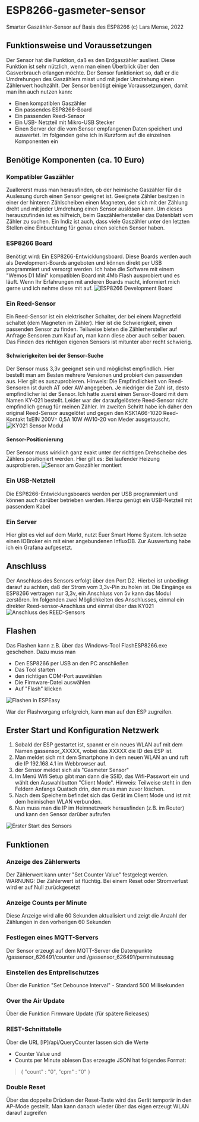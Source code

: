 # ESP8266-gasmeter-sensor
Smarter Gaszähler-Sensor auf Basis des ESP8266
(c) Lars Mense, 2022

## Funktionsweise und Voraussetzungen
Der Sensor hat die Funktion, daß es den Erdgaszähler ausliest. Diese Funktion ist sehr nützlich, wenn man
einen Überblick über den Gasverbrauch erlangen möchte. Der Sensor funktioniert so, daß er die Umdrehungen des
Gaszählers misst und mit jeder Umdrehung einen Zählerwert hochzählt.
Der Sensor benötigt einige Voraussetzungen, damit man ihn auch nutzen kann:
- Einen kompatiblen Gaszähler
- Ein passendes ESP8266-Board
- Ein passenden Reed-Sensor
- Ein USB- Netzteil mit Mikro-USB Stecker
- Einen Server der die vom Sensor empfangenen Daten speichert und auswertet.
Im folgenden gehe ich in Kurzform auf die einzelnen Komponenten ein

## Benötige Komponenten (ca. 10 Euro)

### Kompatibler Gaszähler
Zuallererst muss man herausfinden, ob der heimische Gaszähler für die Auslesung durch einen Sensor geeignet ist.
Geeignete Zähler besitzen in einer der hinteren Zählscheiben einen Magneten, der sich mit der Zählung dreht 
und mit jeder Umdrehung einen Sensor auslösen kann.
Um dieses herauszufinden ist es hilfreich, beim Gaszählerhersteller das Datenblatt vom Zähler zu suchen. Ein Indiz ist auch,
dass viele Gaszähler unter den letzten Stellen eine Einbuchtung für genau einen solchen Sensor haben.

### ESP8266 Board
Benötigt wird: Ein ESP8266-Entwicklungsboard. Diese Boards werden auch als Development-Boards angeboten
und können direkt per USB programmiert und versorgt werden. Ich habe die Software mit einem "Wemos D1 Mini" kompatiblen
Board mit 4Mb Flash ausprobiert und es läuft. Wenn Ihr Erfahrungen mit anderen Boards macht, informiert mich gerne und
ich nehme diese mit auf.
![ESP8266 Development Board](https://github.com/lame0815/ESP8266-gasmeter-sensor/blob/main/readme-assets/esp8266.jpg "ESP8266 Development Board")


### Ein Reed-Sensor
Ein Reed-Sensor ist ein elektrischer Schalter, der bei einem Magnetfeld schaltet (dem Magneten im Zähler).
Hier ist die Schwierigkeit, einen passenden Sensor zu finden. Teilweise bieten die Zählerhersteller auf Anfrage
Sensoren zum Kauf an, man kann diese aber auch selber bauen. Das Finden des richtigen eigenen Sensors ist mitunter 
aber recht schwierig.


#### Schwierigkeiten bei der Sensor-Suche
Der Sensor muss 3,3v geeignet sein und möglichst empfindlich. Hier bestellt man am Besten mehrere Versionen und probiert den passenden
aus. Hier gilt es auszuprobieren. Hinweis: Die Empfindlichkeit von Reed-Sensoren ist durch AT oder AW angegeben. Je niedriger die Zahl ist,
desto empfindlicher ist der Sensor. 
Ich hatte zuerst einen Sensor-Board mit dem Namen KY-021 bestellt. Leider war der daraufgelöstete Reed-Sensor nicht empfindlich genug für meinen
Zähler. Im zweiten Schritt habe ich daher den original Reed-Sensor ausgelötet und gegen den KSK1A66-1020 Reed-Kontakt 1xEIN 200V= 0,5A 10W AW10-20 von Meder
ausgetauscht.
![KY021 Sensor Modul](https://github.com/lame0815/ESP8266-gasmeter-sensor/blob/main/readme-assets/ky-021.jpg "KY021 Sensor Modul")


#### Sensor-Positionierung
Der Sensor muss wirklich ganz exakt unter der richtigen Drehscheibe des Zählers positioniert werden. Hier gilt es:
Bei laufender Heizung ausprobieren.
![Sensor am Gaszähler montiert](https://github.com/lame0815/ESP8266-gasmeter-sensor/blob/main/readme-assets/sensor_montiert.jpg "Sensor am Gaszähler montiert")

### Ein USB-Netzteil 
Die ESP8266-Entwicklungsboards werden per USB programmiert und können auch darüber betrieben werden. Hierzu genügt ein
USB-Netzteil mit passendem Kabel

### Ein Server
Hier gibt es viel auf dem Markt, nutzt Euer Smart Home System. Ich setze einen IOBroker ein mit einer angebundenen InfluxDB. Zur Auswertung
habe ich ein Grafana aufgesetzt.

## Anschluss
Der Anschluss des Sensors erfolgt über den Port D2. Hierbei ist unbedingt darauf zu achten, daß der Strom vom 3,3v-Pin zu holen ist. Die Eingänge es ESP8266 vertragen nur 3,3v, ein Anschluss von 5v kann das Modul zerstören.
Im folgenden zwei Möglichkeiten des Anschlusses, einmal ein direkter Reed-sensor-Anschluss und einmal über das KY021
![Anschluss des REED-Sensors](https://github.com/lame0815/ESP8266-gasmeter-sensor/blob/main/readme-assets/anschluss.jpg "Anschluss des REED-Sensors")

## Flashen
Das Flashen kann z.B. über das Windows-Tool FlashESP8266.exe geschehen. Dazu muss man
- Den ESP8266 per USB an den PC anschließen
- Das Tool starten
- den richtigen COM-Port auswählen
- Die Firmware-Datei auswählen
- Auf "Flash" klicken

![Flashen in ESPEasy](https://github.com/lame0815/ESP8266-gasmeter-sensor/blob/main/readme-assets/espeasy.jpg "Flashen in ESPEasy")

War der Flashvorgang erfolgreich, kann man auf den ESP zugreifen.

## Erster Start und Konfiguration Netzwerk

1. Sobald der ESP gestartet ist, spannt er ein neues WLAN auf mit dem Namen gassensor_XXXXX, wobei das XXXXX die ID des ESP ist.
2. Man meldet sich mit dem Smartphone in dem neuen WLAN an und ruft die IP 192.168.4.1 im Webbrowser auf.
3. der Sensor meldet sich als "Gasmeter Sensor"
4. Im Menü Wifi Setup gibt man dann die SSID, das Wifi-Passwort ein und wählt den Auswahlbutton "Client Mode". 
Hinweis: Teilweise steht in den Feldern Anfangs Quatsch drin, den muss man zuvor löschen.
6. Nach dem Speichern befindet sich das Gerät im Client Mode und ist mit dem heimischen WLAN verbunden.
7. Nun muss man die IP im Heimnetzwerk herausfinden (z.B. im Router) und kann den Sensor darüber aufrufen

![Erster Start des Sensors](https://github.com/lame0815/ESP8266-gasmeter-sensor/blob/main/readme-assets/first-start.jpg "Erster Start des Sensors")

## Funktionen
### Anzeige des Zählerwerts
Der Zählerwert kann unter "Set Counter Value" festgelegt werden.
WARNUNG: Der Zählerwert ist flüchtig. Bei einem Reset oder Stromverlust wird er auf Null zurückgesetzt

### Anzeige Counts per Minute
Diese Anzeige wird alle 60 Sekunden aktualisiert und zeigt die Anzahl der Zählungen in den vorherigen 60 Sekunden

### Festlegen eines MQTT-Servers
Der Sensor erzeugt auf dem MQTT-Server die Datenpunkte
/gassensor_626491/counter und
/gassensor_626491/perminuteusag

### Einstellen des Entprellschutzes
Über die Funktion "Set Debounce Interval" - Standard 500 Millisekunden

### Over the Air Update
Über die Funktion Firmware Update (für spätere Releases)

### REST-Schnittstelle
Über die URL [IP]/api/QueryCounter lassen sich die Werte
- Counter Value und
- Counts per Minute ablesen
Das erzeugte JSON hat folgendes Format:

> { "count" : "0", "cpm" : "0" }

### Double Reset
Über das doppelte Drücken der Reset-Taste wird das Gerät temporär in
den AP-Mode gestellt. Man kann danach wieder über das eigen erzeugt WLAN darauf zugreifen
